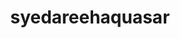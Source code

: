 ---
title: syedareehaquasar
github: https://github.com/syedareehaquasar
mode: light
transition: 1s
score: 70.6
archetype:
- Little Bit of Everything
---